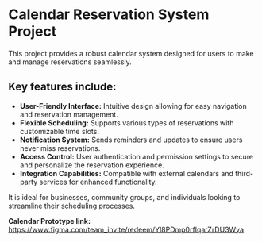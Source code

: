 # Calendar Reservation System Project
This project provides a robust calendar system designed for users to make and manage reservations seamlessly. 

## Key features include:
- **User-Friendly Interface:** Intuitive design allowing for easy navigation and reservation management.
- **Flexible Scheduling:** Supports various types of reservations with customizable time slots.
- **Notification System:** Sends reminders and updates to ensure users never miss reservations.
- **Access Control:** User authentication and permission settings to secure and personalize the reservation experience.
- **Integration Capabilities:** Compatible with external calendars and third-party services for enhanced functionality.

It is ideal for businesses, community groups, and individuals looking to streamline their scheduling processes.

**Calendar Prototype link:** https://www.figma.com/team_invite/redeem/Yl8PDmp0rfIqarZrDU3Wya
